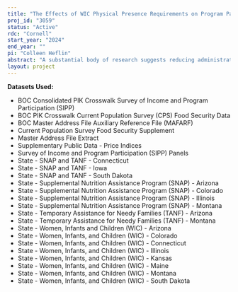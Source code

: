 ```yaml
---
title: "The Effects of WIC Physical Presence Requirements on Program Participation Outcomes"
proj_id: "3059"
status: "Active"
rdc: "Cornell"
start_year: "2024"
end_year: ""
pi: "Colleen Heflin"
abstract: "A substantial body of research suggests reducing administrative burdens in safety net programs can improve uptake. But some scholars have emphasized that certain administrative procedures support, rather than burden, program participants. We investigate this potential tradeoff in the context of physical presence requirements in the Special Supplemental Nutrition Program for Women, Infants, and Children (WIC). Opponents of physical presence requirements in WIC emphasize their disenrollment effects, while proponents argue they provide WIC participants with important information and referrals to other resources. Using restricted SIPP and WIC administrative records, merged with restricted SNAP, TANF and CPS FSS files, we exploit geographic and time variation in the use of physical presence requirement waivers among local WIC agencies during COVID-19 to examine their effects on program participation outcomes, emergency nutrition assistance and healthcare use. To investigate whether physical presence requirements preclude program uptake, we first estimate whether WIC enrollment increased following the availability of in-person requirement waivers for waiver counties relative to nonwaiver counties. Next, we examine whether WIC enrollees in waiver counties were less likely to redeem WIC benefits, participate in SNAP or TANF, receive emergency food assistance, or utilize healthcare. If in-person appointments support connecting WIC enrollees to other resources, we should find that waivers reduced WIC benefit redemption, multiple program participation, and emergency food assistance and healthcare use."
layout: project
---
```


**Datasets Used:**

  - BOC Consolidated PIK Crosswalk Survey of Income and Program Participation (SIPP) 
  - BOC PIK Crosswalk Current Population Survey (CPS) Food Security Data 
  - BOC Master Address File Auxiliary Reference File (MAFARF) 
  - Current Population Survey Food Security Supplement 
  - Master Address File Extract 
  - Supplementary Public Data - Price Indices 
  - Survey of Income and Program Participation (SIPP) Panels 
  - State - SNAP and TANF - Connecticut 
  - State - SNAP and TANF - Iowa 
  - State - SNAP and TANF - South Dakota 
  - State - Supplemental Nutrition Assistance Program (SNAP) - Arizona 
  - State - Supplemental Nutrition Assistance Program (SNAP) - Colorado 
  - State - Supplemental Nutrition Assistance Program (SNAP) - Illinois 
  - State - Supplemental Nutrition Assistance Program (SNAP) - Montana 
  - State - Temporary Assistance for Needy Families (TANF) - Arizona 
  - State - Temporary Assistance for Needy Families (TANF) - Montana 
  - State - Women, Infants and Children (WIC) - Arizona 
  - State - Women, Infants, and Children (WIC) - Colorado 
  - State - Women, Infants, and Children (WIC) - Connecticut 
  - State - Women, Infants, and Children (WIC) - Illinois 
  - State - Women, Infants, and Children (WIC) - Kansas 
  - State - Women, Infants, and Children (WIC) - Maine 
  - State - Women, Infants, and Children (WIC) - Montana 
  - State - Women, Infants, and Children (WIC) - South Dakota 

